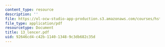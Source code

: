 ```yaml
---
content_type: resource
description: ''
file: https://ol-ocw-studio-app-production.s3.amazonaws.com/courses/hst-121-gastroenterology-fall-2005/92646cd4c42b114013489c3db682c35d_13_lencer.pdf
file_type: application/pdf
resourcetype: Document
title: 13_lencer.pdf
uid: 92646cd4-c42b-1140-1348-9c3db682c35d
---
```

